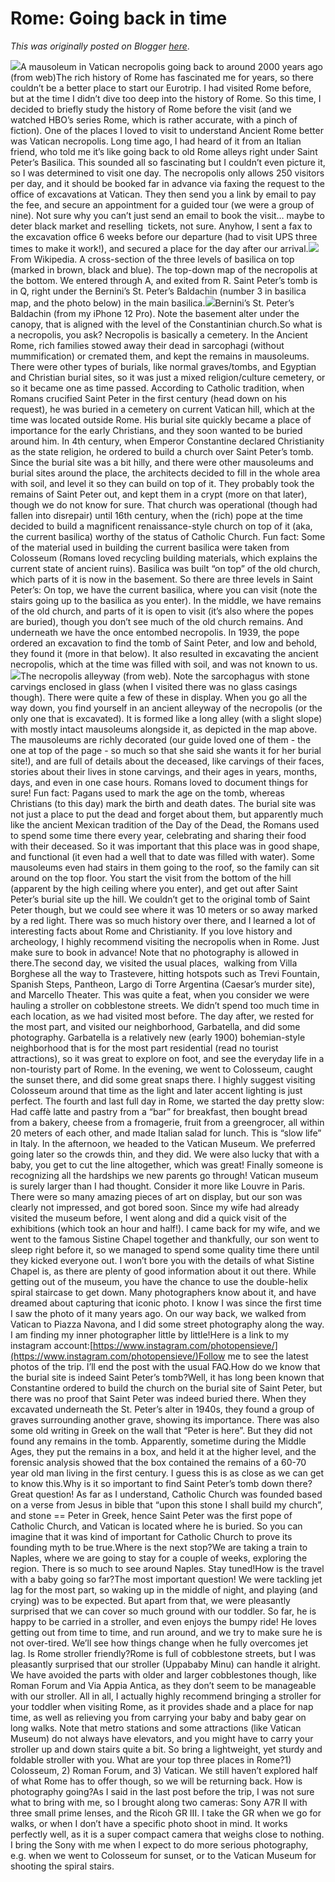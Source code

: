 # Rome: Going back in time

*This was originally posted on Blogger [here](https://photopensieve.blogspot.com/2022/04/rome.html)*.

![](https://lh4.googleusercontent.com/pPltivTpw163OqqQl8Yx6YQV7sttWJWP2_Ojv2QuOyo63pxTbV1dv6FvrNHweNdoUwI)A mausoleum in Vatican necropolis going back to around 2000 years ago (from web)The rich history of Rome has fascinated me for years, so there couldn’t be a better place to start our Eurotrip. I had visited Rome before, but at the time I didn’t dive too deep into the history of Rome. So this time, I decided to briefly study the history of Rome before the visit (and we watched HBO’s series Rome, which is rather accurate, with a pinch of fiction). One of the places I loved to visit to understand Ancient Rome better was Vatican necropolis. Long time ago, I had heard of it from an Italian friend, who told me it’s like going back to old Rome alleys right under Saint Peter’s Basilica. This sounded all so fascinating but I couldn’t even picture it, so I was determined to visit one day. The necropolis only allows 250 visitors per day, and it should be booked far in advance via faxing the request to the office of excavations at Vatican. They then send you a link by email to pay the fee, and secure an appointment for a guided tour (we were a group of nine). Not sure why you can’t just send an email to book the visit… maybe to deter black market and reselling  tickets, not sure. Anyhow, I sent a fax to the excavation office 6 weeks before our departure (had to visit UPS three times to make it work!), and secured a place for the day after our arrival.![](https://lh4.googleusercontent.com/pQSnfkf5g4U3Nziq6rdm-UaIva3LHM1tXLt0xfvENlFKUKZXHARHBMRGokkmtZh5o_U)From Wikipedia. A cross-section of the three levels of basilica on top (marked in brown, black and blue). The top-down map of the necropolis at the bottom. We entered through A, and exited from R. Saint Peter’s tomb is in Q, right under the Bernini’s St. Peter’s Baldachin (number 3 in basilica map, and the photo below) in the main basilica.![](https://lh3.googleusercontent.com/B9ynTyS1sykF6Cj4HAjVaekkiI2y1y8uPFenOi7JU90Aijy6wDK-Msl-v4fiprawOAI)Bernini’s St. Peter’s Baldachin (from my iPhone 12 Pro). Note the basement alter under the canopy, that is aligned with the level of the Constantinian church.So what is a necropolis, you ask? Necropolis is basically a cemetery. In the Ancient Rome, rich families stowed away their dead in sarcophagi (without mummification) or cremated them, and kept the remains in mausoleums. There were other types of burials, like normal graves/tombs, and Egyptian and Christian burial sites, so it was just a mixed religion/culture cemetery, or so it became one as time passed. According to Catholic tradition, when Romans crucified Saint Peter in the first century (head down on his request), he was buried in a cemetery on current Vatican hill, which at the time was located outside Rome. His burial site quickly became a place of importance for the early Christians, and they soon wanted to be buried around him. In 4th century, when Emperor Constantine declared Christianity as the state religion, he ordered to build a church over Saint Peter’s tomb. Since the burial site was a bit hilly, and there were other mausoleums and burial sites around the place, the architects decided to fill in the whole area with soil, and level it so they can build on top of it. They probably took the remains of Saint Peter out, and kept them in a crypt (more on that later), though we do not know for sure. That church was operational (though had fallen into disrepair) until 16th century, when the (rich) pope at the time decided to build a magnificent renaissance-style church on top of it (aka, the current basilica) worthy of the status of Catholic Church. Fun fact: Some of the material used in building the current basilica were taken from Colosseum (Romans loved recycling building materials, which explains the current state of ancient ruins). Basilica was built “on top” of the old church, which parts of it is now in the basement. So there are three levels in Saint Peter’s: On top, we have the current basilica, where you can visit (note the stairs going up to the basilica as you enter). In the middle, we have remains of the old church, and parts of it is open to visit (it’s also where the popes are buried), though you don’t see much of the old church remains. And underneath we have the once entombed necropolis. In 1939, the pope ordered an excavation to find the tomb of Saint Peter, and low and behold, they found it (more in that below). It also resulted in excavating the ancient necropolis, which at the time was filled with soil, and was not known to us.![](https://lh5.googleusercontent.com/gP2lZEGdYu2zen_SY3MMz1MliC47iPzzcMtTQLrPPRmZMFF-JcB-Pd3eRV75fmF6yc8)The necropolis alleyway (from web). Note the sarcophagus with stone carvings enclosed in glass (when I visited there was no glass casings though). There were quite a few of these in display. When you go all the way down, you find yourself in an ancient alleyway of the necropolis (or the only one that is excavated). It is formed like a long alley (with a slight slope) with mostly intact mausoleums alongside it, as depicted in the map above. The mausoleums are richly decorated (our guide loved one of them - the one at top of the page - so much so that she said she wants it for her burial site!), and are full of details about the deceased, like carvings of their faces, stories about their lives in stone carvings, and their ages in years, months, days, and even in one case hours. Romans loved to document things for sure! Fun fact: Pagans used to mark the age on the tomb, whereas Christians (to this day) mark the birth and death dates. The burial site was not just a place to put the dead and forget about them, but apparently much like the ancient Mexican tradition of the Day of the Dead, the Romans used to spend some time there every year, celebrating and sharing their food with their deceased. So it was important that this place was in good shape, and functional (it even had a well that to date was filled with water). Some mausoleums even had stairs in them going to the roof, so the family can sit around on the top floor. You start the visit from the bottom of the hill (apparent by the high ceiling where you enter), and get out after Saint Peter’s burial site up the hill. We couldn’t get to the original tomb of Saint Peter though, but we could see where it was 10 meters or so away marked by a red light. There was so much history over there, and I learned a lot of interesting facts about Rome and Christianity. If you love history and archeology, I highly recommend visiting the necropolis when in Rome. Just make sure to book in advance! Note that no photography is allowed in there.The second day, we visited the usual places,  walking from Villa Borghese all the way to Trastevere, hitting hotspots such as Trevi Fountain, Spanish Steps, Pantheon, Largo di Torre Argentina (Caesar’s murder site), and Marcello Theater. This was quite a feat, when you consider we were hauling a stroller on cobblestone streets. We didn’t spend too much time in each location, as we had visited most before. The day after, we rested for the most part, and visited our neighborhood, Garbatella, and did some photography. Garbatella is a relatively new (early 1900) bohemian-style neighborhood that is for the most part residential (read no tourist attractions), so it was great to explore on foot, and see the everyday life in a non-touristy part of Rome. In the evening, we went to Colosseum, caught the sunset there, and did some great snaps there. I highly suggest visiting Colosseum around that time as the light and later accent lighting is just perfect. The fourth and last full day in Rome, we started the day pretty slow: Had caffè latte and pastry from a “bar” for breakfast, then bought bread from a bakery, cheese from a fromagerie, fruit from a greengrocer, all within 20 meters of each other, and made Italian salad for lunch. This is “slow life” in Italy. In the afternoon, we headed to the Vatican Museum. We preferred going later so the crowds thin, and they did. We were also lucky that with a baby, you get to cut the line altogether, which was great! Finally someone is recognizing all the hardships we new parents go through! Vatican museum is surely larger than I had thought. Consider it more like Louvre in Paris. There were so many amazing pieces of art on display, but our son was clearly not impressed, and got bored soon. Since my wife had already visited the museum before, I went along and did a quick visit of the exhibitions (which took an hour and half!). I came back for my wife, and we went to the famous Sistine Chapel together and thankfully, our son went to sleep right before it, so we managed to spend some quality time there until they kicked everyone out. I won’t bore you with the details of what Sistine Chapel is, as there are plenty of good information about it out there. While getting out of the museum, you have the chance to use the double-helix spiral staircase to get down. Many photographers know about it, and have dreamed about capturing that iconic photo. I know I was since the first time I saw the photo of it many years ago. On our way back, we walked from Vatican to Piazza Navona, and I did some street photography along the way. I am finding my inner photographer little by little!Here is a link to my instagram account:[https://www.instagram.com/photopensieve/](https://www.instagram.com/photopensieve/)Follow me to see the latest photos of the trip. I’ll end the post with the usual FAQ.How do we know that the burial site is indeed Saint Peter’s tomb?Well, it has long been known that Constantine ordered to build the church on the burial site of Saint Peter, but there was no proof that Saint Peter was indeed buried there. When they excavated underneath the St. Peter’s alter in 1940s, they found a group of graves surrounding another grave, showing its importance. There was also some old writing in Greek on the wall that “Peter is here”. But they did not found any remains in the tomb. Apparently, sometime during the Middle Ages, they put the remains in a box, and held it at the higher level, and the forensic analysis showed that the box contained the remains of a 60-70 year old man living in the first century. I guess this is as close as we can get to know this.Why is it so important to find Saint Peter’s tomb down there?Great question! As far as I understand, Catholic Church was founded based on a verse from Jesus in bible that “upon this stone I shall build my church”, and stone == Peter in Greek, hence Saint Peter was the first pope of Catholic Church, and Vatican is located where he is buried. So you can imagine that it was kind of important for Catholic Church to prove its founding myth to be true.Where is the next stop?We are taking a train to Naples, where we are going to stay for a couple of weeks, exploring the region. There is so much to see around Naples. Stay tuned!How is the travel with a baby going so far?The most important question! We were tackling jet lag for the most part, so waking up in the middle of night, and playing (and crying) was to be expected. But apart from that, we were pleasantly surprised that we can cover so much ground with our toddler. So far, he is happy to be carried in a stroller, and even enjoys the bumpy ride! He loves getting out from time to time, and run around, and we try to make sure he is not over-tired. We’ll see how things change when he fully overcomes jet lag. Is Rome stroller friendly?Rome is full of cobblestone streets, but I was pleasantly surprised that our stroller (Uppababy Minu) can handle it alright. We have avoided the parts with older and larger cobblestones though, like Roman Forum and Via Appia Antica, as they don’t seem to be manageable with our stroller. All in all, I actually highly recommend bringing a stroller for your toddler when visiting Rome, as it provides shade and a place for nap time, as well as relieving you from carrying your baby and baby gear on long walks. Note that metro stations and some attractions (like Vatican Museum) do not always have elevators, and you might have to carry your stroller up and down stairs quite a bit. So bring a lightweight, yet sturdy and foldable stroller with you. What are your top three places in Rome?1) Colosseum, 2) Roman Forum, and 3) Vatican. We still haven’t explored half of what Rome has to offer though, so we will be returning back. How is photography going?As I said in the last post before the trip, I was not sure what to bring with me, so I brought along two cameras: Sony A7R II with three small prime lenses, and the Ricoh GR III. I take the GR when we go for walks, or when I don’t have a specific photo shoot in mind. It works perfectly well, as it is a super compact camera that weighs close to nothing. I bring the Sony with me when I expect to do more serious photography, e.g. when we went to Colosseum for sunset, or to the Vatican Museum for shooting the spiral stairs.